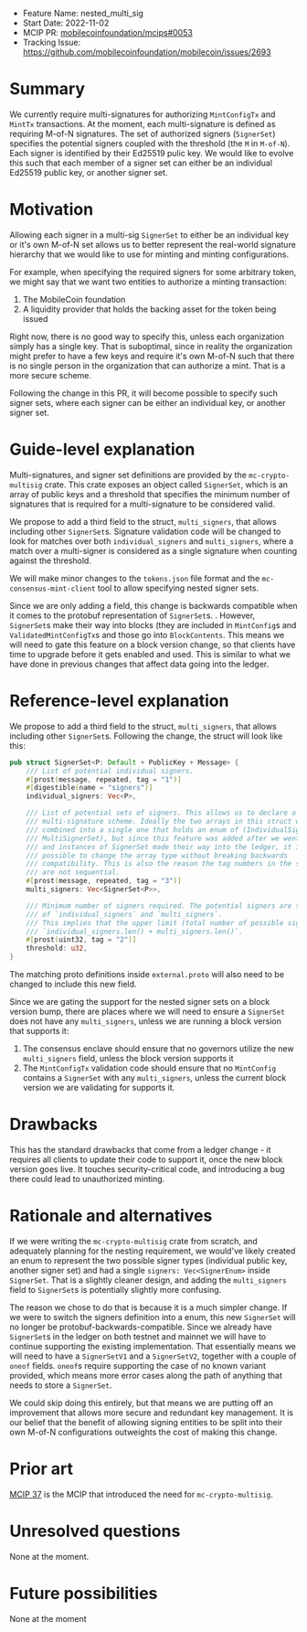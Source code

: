 - Feature Name: nested_multi_sig
- Start Date: 2022-11-02
- MCIP PR: [mobilecoinfoundation/mcips#0053](https://github.com/mobilecoinfoundation/mcips/pull/0053)
- Tracking Issue: https://github.com/mobilecoinfoundation/mobilecoin/issues/2693

# Summary
[summary]: #summary

We currently require multi-signatures for authorizing `MintConfigTx` and `MintTx` transactions. At the moment, each multi-signature is defined as requiring M-of-N signatures. The set of authorized signers (`SignerSet`) specifies the potential signers coupled with the threshold (the `M` in `M-of-N`). Each signer is identified by their Ed25519 pulic key.
We would like to evolve this such that each member of a signer set can either be an individual Ed25519 public key, or another signer set.

# Motivation
[motivation]: #motivation

Allowing each signer in a multi-sig `SignerSet` to either be an individual key or it's own M-of-N set allows us to better represent the real-world signature hierarchy that we would like to use for minting and minting configurations.

For example, when specifying the required signers for some arbitrary token, we might say that we want two entities to authorize a minting transaction:
1. The MobileCoin foundation
2. A liquidity provider that holds the backing asset for the token being issued

Right now, there is no good way to specify this, unless each organization simply has a single key. That is suboptimal, since in reality the organization might prefer to have a few keys and require it's own M-of-N such that there is no single person in the organization that can authorize a mint. That is a more secure scheme.

Following the change in this PR, it will become possible to specify such signer sets, where each signer can be either an individual key, or another signer set.

# Guide-level explanation
[guide-level-explanation]: #guide-level-explanation

Multi-signatures, and signer set definitions are provided by the `mc-crypto-multisig` crate. This crate exposes an object called `SignerSet`, which is an array of public keys and a threshold that specifies the minimum number of signatures that is required for a multi-signature to be considered valid.

We propose to add a third field to the struct, `multi_signers`, that allows including other `SignerSet`s. Signature validation code will be changed to look for matches over both `individual_signers` and `multi_signers`, where a match over a multi-signer is considered as a single signature when counting against the threshold.

We will make minor changes to the `tokens.json` file format and the `mc-consensus-mint-client` tool to allow specifying nested signer sets.

Since we are only adding a field, this change is backwards compatible when it comes to the protobuf representation of `SignerSet`s. . However, `SignerSet`s make their way into blocks (they are included in `MintConfig`s and `ValidatedMintConfigTx`s and those go into `BlockContents`. This means we will need to gate this feature on a block version change, so that clients have time to upgrade before it gets enabled and used. This is similar to what we have done in previous changes that affect data going into the ledger.

# Reference-level explanation
[reference-level-explanation]: #reference-level-explanation

We propose to add a third field to the struct, `multi_signers`, that allows including other `SignerSet`s. Following the change, the struct will look like this:
```rust
pub struct SignerSet<P: Default + PublicKey + Message> {
    /// List of potential individual signers.
    #[prost(message, repeated, tag = "1")]
    #[digestible(name = "signers")]
    individual_signers: Vec<P>,

    /// List of potential sets of signers. This allows us to declare a nested
    /// multi-signature scheme. Ideally the two arrays in this struct would be
    /// combined into a single one that holds an enum of (IndividualSigner,
    /// MultiSignerSet), but since this feature was added after we went live
    /// and instances of SignerSet made their way into the ledger, it is not
    /// possible to change the array type without breaking backwards
    /// compatibility. This is also the reason the tag numbers in the struct
    /// are not sequential.
    #[prost(message, repeated, tag = "3")]
    multi_signers: Vec<SignerSet<P>>,

    /// Minimum number of signers required. The potential signers are the union
    /// of `individual_signers` and `multi_signers`.
    /// This implies that the upper limit (total number of possible signers) is
    /// `individual_signers.len() + multi_signers.len()`.
    #[prost(uint32, tag = "2")]
    threshold: u32,
}
```

The matching proto definitions inside `external.proto` will also need to be changed to include this new field.

Since we are gating the support for the nested signer sets on a block version bump, there are places where we will need to ensure a `SignerSet` does not have any `multi_signers`, unless we are running a block version that supports it:
1. The consensus enclave should ensure that no governors utilize the new `multi_signers` field, unless the block version supports it
1. The `MintConfigTx` validation code should ensure that no `MintConfig` contains a `SignerSet` with any `multi_signers`, unless the current block version we are validating for supports it.


# Drawbacks
[drawbacks]: #drawbacks

This has the standard drawbacks that come from a ledger change - it requires all clients to update their code to support it, once the new block version goes live. It touches security-critical code, and introducing a bug there could lead to unauthorized minting.

# Rationale and alternatives
[rationale-and-alternatives]: #rationale-and-alternatives

If we were writing the `mc-crypto-multisig` crate from scratch, and adequately planning for the nesting requirement, we would've likely created an enum to represent the two possible signer types (individual public key, another signer set) and had a single `signers: Vec<SignerEnum>` inside `SignerSet`. That is a slightly cleaner design, and adding the `multi_signers` field to `SignerSet`s is potentially slightly more confusing.

The reason we chose to do that is because it is a much simpler change. If we were to switch the signers definition into a enum, this new `SignerSet` will no longer be protobuf-backwards-compatible. Since we already have `SignerSet`s in the ledger on both testnet and mainnet we will have to continue supporting the existing implementation. That essentially means we will need to have a `SignerSetV1` and a `SignerSetV2`, together with a couple of `oneof` fields. `oneof`s require supporting the case of no known variant provided, which means more error cases along the path of anything that needs to store a `SignerSet`.

We could skip doing this entirely, but that means we are putting off an improvement that allows more secure and redundant key management. It is our belief that the benefit of allowing signing entities to be split into their own M-of-N configurations outweights the cost of making this change.

# Prior art
[prior-art]: #prior-art

[MCIP 37](0037-minting.md) is the MCIP that introduced the need for `mc-crypto-multisig`.

# Unresolved questions
[unresolved-questions]: #unresolved-questions

None at the moment.

# Future possibilities
[future-possibilities]: #future-possibilities

None at the moment
